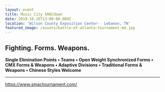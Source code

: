 ```yaml
---
layout: event
title: Music City SMACdown
date: 2019-10-26T13:00:00.000Z
location: 'Wilson County Exposition Center-  Lebanon, TN'
featured_image: /assets/battle-of-atlanta-tournament-md.jpg
---
```

## Fighting. Forms. Weapons.


**Single Elimination Points • Teams • Open Weight Synchronized Forms • CMX Forms & Weapons • Adaptive Divisions • Traditional Forms & Weapons • Chinese Styles Welcome**

****

<https://www.smactournament.com/>
